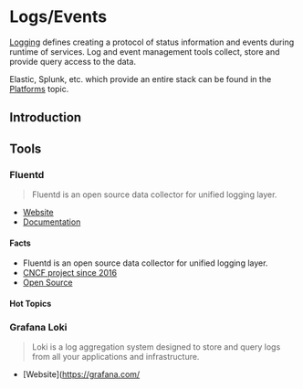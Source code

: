 # Logs/Events

[Logging](https://en.wikipedia.org/wiki/Logging_(software)) defines creating a protocol of status information and events during runtime of services. Log and event management tools collect, store and provide query access to the data. 

Elastic, Splunk, etc. which provide an entire stack can be found in the [Platforms](../platforms) topic. 

## Introduction

## Tools

### Fluentd

> Fluentd is an open source data collector for unified logging layer. 

- [Website](https://www.fluentd.org/)
- [Documentation](https://docs.fluentd.org/)

#### Facts

- Fluentd is an open source data collector for unified logging layer.
- [CNCF project since 2016](https://www.cncf.io/projects/fluentd/)
- [Open Source](https://github.com/fluent/fluentd)

#### Hot Topics 

### Grafana Loki

> Loki is a log aggregation system designed to store and query logs from all your applications and infrastructure. 

- [Website](https://grafana.com/